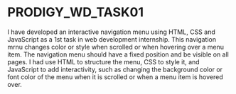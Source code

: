 # PRODIGY_WD_TASK01
I have developed an interactive navigation menu using HTML, CSS and JavaScript as a 1st task in web development internship.
This navigation mrnu changes color or style when scrolled or when hovering over a menu item.
The navigation menu should have a fixed position and be visible on all pages.
I had use HTML to structure the menu, CSS to style it, and JavaScript to add interactivity, such as changing the background color or font color of the menu when it is scrolled or when a menu item is hovered over.

